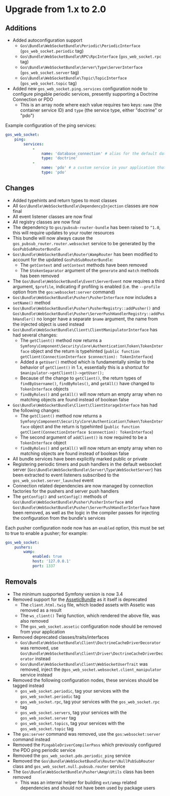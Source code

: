 # Upgrade from 1.x to 2.0

## Additions

- Added autoconfiguration support
    - `Gos\Bundle\WebSocketBundle\Periodic\PeriodicInterface` (`gos_web_socket.periodic` tag)
    - `Gos\Bundle\WebSocketBundle\RPC\RpcInterface` (`gos_web_socket.rpc` tag)
    - `Gos\Bundle\WebSocketBundle\Server\Type\ServerInterface` (`gos_web_socket.server` tag)
    - `Gos\Bundle\WebSocketBundle\Topic\TopicInterface` (`gos_web_socket.topic` tag)
- Added new `gos_web_socket.ping.services` configuration node to configure pingable periodic services, presently supporting a Doctrine Connection or PDO
    - This is an array node where each value requires two keys: `name` (the container service ID) and `type` (the service type, either "doctrine" or "pdo")
    
Example configuration of the ping services:

```yaml
gos_web_socket:
    ping:
        services:
            -
                name: 'database_connection' # alias for the default database connection created by the DoctrineBundle
                type: 'doctrine'
            -
                name: 'pdo' # a custom service in your application that is a PDO connection
                type: 'pdo'

```

## Changes

- Added typehints and return types to most classes
- All `Gos\Bundle\WebSocketBundle\DependencyInjection` classes are now final
- All event listener classes are now final
- All registry classes are now final
- The dependency to `gos/pubsub-router-bundle` has been raised to `^1.0`, this will require updates to your router resources
- This bundle will now always cause the `gos_pubsub_router.router.websocket` service to be generated by the `GosPubSubRouterBundle`
- `Gos\Bundle\WebSocketBundle\Router\WampRouter` has been modified to account for the updated `GosPubSubRouterBundle`:
    - The `getContext` and `setContext` methods have been removed
    - The `$tokenSeparator` argument of the `generate` and `match` methods has been removed
- The `Gos\Bundle\WebSocketBundle\Event\ServerEvent` now requires a third argument, `$profile`, indicating if profiling is enabled (i.e. the `--profile` option from the `gos:websocket:server` command)
- `Gos\Bundle\WebSocketBundle\Pusher\PusherInterface` now includes a `setName()` method
- `Gos\Bundle\WebSocketBundle\Pusher\PusherRegistry::addPusher()` and `Gos\Bundle\WebSocketBundle\Pusher\ServerPushHandlerRegistry::addPushHandler()` no longer have a separate `$name` argument, the name from the injected object is used instead
- `Gos\Bundle\WebSocketBundle\Client\ClientManipulatorInterface` has had several changes:
    - The `getClient()` method now returns a `Symfony\Component\Security\Core\Authentication\Token\TokenInterface` object and the return is typehinted (`public function getClient(ConnectionInterface $connection): TokenInterface`)
    - Added a `getUser()` method which is fundamentally similar to the behavior of `getClient()` in 1.x, essentially this is a shortcut for `$manipulator->getClient()->getUser();`
    - Because of the change to `getClient()`, the return types of `findByUsername()`, `findByRoles()`, and `getAll()` have changed to `TokenInterface` objects
    - `findByRoles()` and `getAll()` will now return an empty array when no matching objects are found instead of boolean false
- `Gos\Bundle\WebSocketBundle\Client\ClientStorageInterface` has had the following changes:
    - The `getClient()` method now returns a `Symfony\Component\Security\Core\Authentication\Token\TokenInterface` object and the return is typehinted (`public function getClient(ConnectionInterface $connection): TokenInterface`)
    - The second argument of `addClient()` is now required to be a `TokenInterface` object
    - `findByRoles()` and `getAll()` will now return an empty array when no matching objects are found instead of boolean false
- All bundle services have been explicitly marked public or private
- Registering periodic timers and push handlers in the default websocket server (`Gos\Bundle\WebSocketBundle\Server\Type\WebSocketServer`) has been extracted to event listeners subscribed to the `gos_web_socket.server_launched` event
- Connection related dependencies are now managed by connection factories for the pushers and server push handlers
- The `getConfig()` and `setConfig()` methods of `Gos\Bundle\WebSocketBundle\Pusher\PusherInterface` and `Gos\Bundle\WebSocketBundle\Pusher\ServerPushHandlerInterface` have been removed, as well as the logic in the compiler passes for injecting the configuration from the bundle's services

Each pusher configuration node now has an `enabled` option, this must be set to true to enable a pusher; for example:

```yaml
gos_web_socket:
    pushers:
        wamp:
            enabled: true
            host: '127.0.0.1'
            port: 1337
```

## Removals

- The minimum supported Symfony version is now 3.4
- Removed support for the [AsseticBundle](https://github.com/symfony/assetic-bundle) as it itself is deprecated
    - The `client.html.twig` file, which loaded assets with Assetic was removed as a result
    - The `ws_client()` Twig function, which rendered the above file, was also removed
    - The `gos_web_socket.assetic` configuration node should be removed from your application
- Removed deprecated classes/traits/interfaces
    - `Gos\Bundle\WebSocketBundle\Client\DoctrineCacheDriverDecorator` was removed, use `Gos\Bundle\WebSocketBundle\Client\Driver\DoctrineCacheDriverDecorator` instead
    - `Gos\Bundle\WebSocketBundle\Client\WebSocketUserTrait` was removed, inject the `@gos_web_socket.websocket.client_manipulator` service instead
- Removed the following configuration nodes, these services should be tagged instead
    - `gos_web_socket.periodic`, tag your services with the `gos_web_socket.periodic` tag
    - `gos_web_socket.rpc`, tag your services with the `gos_web_socket.rpc` tag
    - `gos_web_socket.servers`, tag your services with the `gos_web_socket.server` tag
    - `gos_web_socket.topics`, tag your services with the `gos_web_socket.topic` tag
- The `gos:server` command was removed, use the `gos:websocket:server` command instead
- Removed the `PingableDriverCompilerPass` which previously configured the PDO ping periodic service
- Removed the `gos_web_socket.pdo.periodic_ping` service 
- Removed the `Gos\Bundle\WebSocketBundle\Router\NullPubSubRouter` class and `gos_web_socket.null.pubsub.router` service
- The `Gos\Bundle\WebSocketBundle\Pusher\Amqp\Utils` class has been removed
    - This was an internal helper for building `ext/amqp` related dependencies and should not have been used by package users
